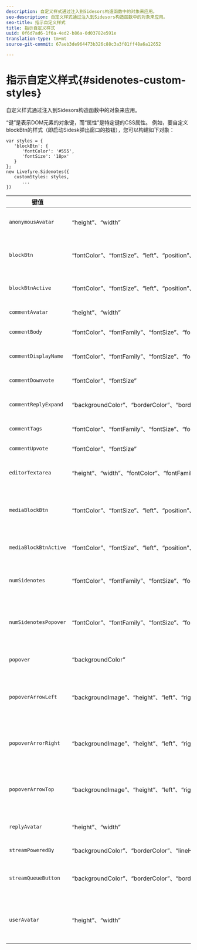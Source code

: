 ```yaml
---
description: 自定义样式通过注入到Sidesors构造函数中的对象来应用。
seo-description: 自定义样式通过注入到Sidesors构造函数中的对象来应用。
seo-title: 指示自定义样式
title: 指示自定义样式
uuid: 0f6d7ad6-1f6a-4ed2-b86a-0d03782e591e
translation-type: tm+mt
source-git-commit: 67aeb3de964473b326c88c3a3f81ff48a6a12652

---
```



# 指示自定义样式{#sidenotes-custom-styles}

自定义样式通过注入到Sidesors构造函数中的对象来应用。

“键”是表示DOM元素的对象键，而“属性”是特定键的CSS属性。 例如，要自定义blockBtn的样式（即启动Sidesk弹出窗口的按钮），您可以构建如下对象：

```
var styles = { 
   'blockBtn': { 
      'fontColor': '#555', 
      'fontSize': '18px' 
   } 
}; 
new Livefyre.Sidenotes({ 
   customStyles: styles, 
      ...  
})
```

| **键值** | **属性** | 描述 |
|---|---|---|
| `anonymousAvatar` | “height”、“width” | 文本区域编辑器左侧的匿名头像图像。 |
| `blockBtn` | “fontColor”、“fontSize”、“left”、“position”、“right”、“top” | 放在指定为可显示元素旁边的“启动器图标”。 |
| `blockBtnActive` | “fontColor”、“fontSize”、“left”、“position”、“right”、“top” | 处于活动状态时的启动器图标。 |
| `commentAvatar` | “height”、“width” | 顶级附注左侧的头像图像。 |
| `commentBody` | “fontColor”、“fontFamily”、“fontSize”、“fontWeight”、“lineHeight” | 串接附注的文本正文。 |
| `commentDisplayName` | “fontColor”、“fontFamily”、“fontSize”、“fontWeight”、“lineHeight” | 显示留有备注的用户的名称。 |
| `commentDownvote` | “fontColor”、“fontSize” | 注释上的“下投”按钮。 |
| `commentReplyExpand` | “backgroundColor”、“borderColor”、“borderWidth”、“fontColor”、“fontFamily”、“fontSize”、“fontWeight”、“lineHeight” | 用于用大量回复扩展线程的按钮。 |
| `commentTags` | “fontColor”、“fontFamily”、“fontSize”、“fontWeight”、“lineHeight” | 关于备注中用户的标记。 |
| `commentUpvote` | “fontColor”、“fontSize” | 备注上的“上投”按钮。 |
| `editorTextarea` | “height”、“width”、“fontColor”、“fontFamily”、“fontSize”、“fontWeight”、“lineHeight” | 用于留言备注的文本区域输入框。 |
| `mediaBlockBtn` | “fontColor”、“fontSize”、“left”、“position”、“right”、“top” | 媒体启动器图标，位于媒体项目（img、视频）顶部时。 |
| `mediaBlockBtnActive` | “fontColor”、“fontSize”、“left”、“position”、“right”、“top” | 处于活动状态的媒体启动器图标。 |
| `numSidenotes` | “fontColor”、“fontFamily”、“fontSize”、“fontWeight”、“lineHeight”、“backgroundColor”、“borderColor”、“borderWidth”、“height”、“width” | 可单击的按钮，显示集合中指示的字号数。 |
| `numSidenotesPopover` | “fontColor”、“fontFamily”、“fontSize”、“fontWeight”、“lineHeight”、“backgroundColor”、“borderColor”、“borderWidth”、“height”、“width” | 弹出窗口，其中简要说明了用户的“Sides”（大小）。 |
| `popover` | “backgroundColor” | 调用启动器图标时弹出的快显窗口。 |
| `popoverArrowLeft` | “backgroundImage”、“height”、“left”、“right”、“top”、“width” | 弹出窗口上的向左箭头元素，指向包含启动器图标的DOM元素。 |
| `popoverArrorRight` | “backgroundImage”、“height”、“left”、“right”、“top”、“width” | 弹出窗口上的向右箭头元素，指向包含启动器图标的DOM元素。 |
| `popoverArrowTop` | “backgroundImage”、“height”、“left”、“right”、“top”、“width” | 弹出窗口上的顶部箭头元素，指向包含启动器图标的DOM元素。 |
| `replyAvatar` | “height”、“width” | 回复级别注释左侧的头像图像。 |
| `streamPoweredBy` | “backgroundColor”、“borderColor”、“lineHeight” | “Powered by”页脚。 |
| `streamQueueButton` | “backgroundColor”、“borderColor”、“borderWidth”、“fontColor”、“fontFamily”、“fontSize”、“fontWeight”、“lineHeight” | 用于指示新附注何时流入打开的快显窗格的按钮。 |
| `userAvatar` | “height”、“width” | 经过身份验证的用户的头像图像，位于文本区域编辑器的左侧。 |

